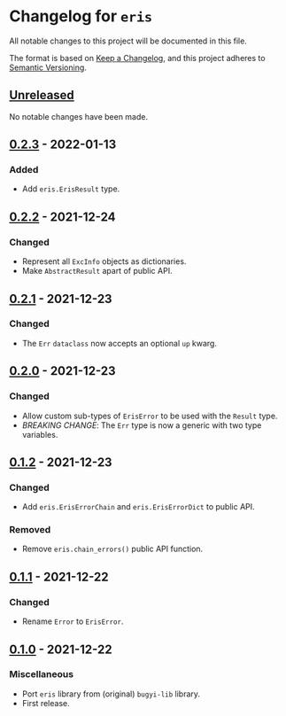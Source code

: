 # Changelog for `eris`

All notable changes to this project will be documented in this file.

The format is based on [Keep a Changelog], and this project adheres to
[Semantic Versioning].

[Keep a Changelog]: https://keepachangelog.com/en/1.0.0/
[Semantic Versioning]: https://semver.org/


## [Unreleased](https://github.com/python-boltons/eris/compare/0.2.3...HEAD)

No notable changes have been made.


## [0.2.3](https://github.com/python-boltons/eris/compare/0.2.2...0.2.3) - 2022-01-13

### Added

* Add `eris.ErisResult` type.


## [0.2.2](https://github.com/python-boltons/eris/compare/0.2.1...0.2.2) - 2021-12-24

### Changed

* Represent all `ExcInfo` objects as dictionaries.
* Make `AbstractResult` apart of public API.


## [0.2.1](https://github.com/python-boltons/eris/compare/0.2.0...0.2.1) - 2021-12-23

### Changed

* The `Err` `dataclass` now accepts an optional `up` kwarg.


## [0.2.0](https://github.com/python-boltons/eris/compare/0.1.2...0.2.0) - 2021-12-23

### Changed

* Allow custom sub-types of `ErisError` to be used with the `Result` type.
* *BREAKING CHANGE*: The `Err` type is now a generic with two type variables.


## [0.1.2](https://github.com/python-boltons/eris/compare/0.1.1...0.1.2) - 2021-12-23

### Changed

* Add `eris.ErisErrorChain` and `eris.ErisErrorDict` to public API.

### Removed

* Remove `eris.chain_errors()` public API function.


## [0.1.1](https://github.com/python-boltons/eris/compare/0.1.0...0.1.1) - 2021-12-22

### Changed

* Rename `Error` to `ErisError`.


## [0.1.0](https://github.com/python-boltons/eris/releases/tag/0.1.0) - 2021-12-22

### Miscellaneous

* Port `eris` library from (original) `bugyi-lib` library.
* First release.
